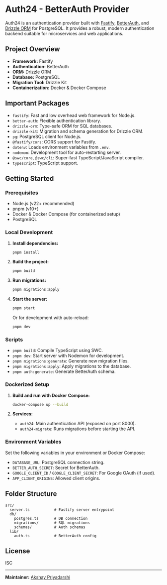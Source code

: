 # Auth24 - BetterAuth Provider

Auth24 is an authentication provider built with [Fastify](https://www.fastify.io/), [BetterAuth](https://www.npmjs.com/package/better-auth), and [Drizzle ORM](https://orm.drizzle.team/) for PostgreSQL. It provides a robust, modern authentication backend suitable for microservices and web applications.

## Project Overview

- **Framework:** Fastify
- **Authentication:** BetterAuth
- **ORM:** Drizzle ORM
- **Database:** PostgreSQL
- **Migration Tool:** Drizzle Kit
- **Containerization:** Docker & Docker Compose

## Important Packages

- `fastify`: Fast and low overhead web framework for Node.js.
- `better-auth`: Flexible authentication library.
- `drizzle-orm`: Type-safe ORM for SQL databases.
- `drizzle-kit`: Migration and schema generation for Drizzle ORM.
- `pg`: PostgreSQL client for Node.js.
- `@fastify/cors`: CORS support for Fastify.
- `dotenv`: Loads environment variables from `.env`.
- `nodemon`: Development tool for auto-restarting server.
- `@swc/core`, `@swc/cli`: Super-fast TypeScript/JavaScript compiler.
- `typescript`: TypeScript support.

## Getting Started

### Prerequisites

- Node.js (v22+ recommended)
- pnpm (v10+)
- Docker & Docker Compose (for containerized setup)
- PostgreSQL

### Local Development

1. **Install dependencies:**
   ```sh
   pnpm install
   ```

2. **Build the project:**
   ```sh
   pnpm build
   ```

3. **Run migrations:**
   ```sh
   pnpm migrations:apply
   ```

4. **Start the server:**
   ```sh
   pnpm start
   ```
   Or for development with auto-reload:
   ```sh
   pnpm dev
   ```

### Scripts

- `pnpm build`: Compile TypeScript using SWC.
- `pnpm dev`: Start server with Nodemon for development.
- `pnpm migrations:generate`: Generate new migration files.
- `pnpm migrations:apply`: Apply migrations to the database.
- `pnpm auth:generate`: Generate BetterAuth schema.

### Dockerized Setup

1. **Build and run with Docker Compose:**
   ```sh
   docker-compose up --build
   ```

2. **Services:**
   - `auth24`: Main authentication API (exposed on port 8000).
   - `auth24-migrate`: Runs migrations before starting the API.

### Environment Variables

Set the following variables in your environment or Docker Compose:

- `DATABASE_URL`: PostgreSQL connection string.
- `BETTER_AUTH_SECRET`: Secret for BetterAuth.
- `GOOGLE_CLIENT_ID` / `GOOGLE_CLIENT_SECRET`: For Google OAuth (if used).
- `APP_CLIENT_ORIGINS`: Allowed client origins.

## Folder Structure

```
src/
  server.ts           # Fastify server entrypoint
  db/
    postgres.ts       # DB connection
    migrations/       # SQL migrations
    schemas/          # Auth schemas
  lib/
    auth.ts           # BetterAuth config
```

## License

ISC

---

**Maintainer:** [Akshay Priyadarshi](https://github.com/Akshay-Priyadarshi)